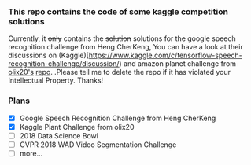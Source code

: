 ### This repo contains the code of some kaggle competition solutions

Currently, it ~~only~~ contains the ~~solution~~ solutions for the google speech recognition challenge from Heng CherKeng, 
You can have a look at their discussions on (Kaggle)[https://www.kaggle.com/c/tensorflow-speech-recognition-challenge/discussion/)
and amazon planet challenge from [olix20's](https://medium.com/@mdoliya) [repo](https://github.com/olix20/kaggle-planet).
.Please tell me to delete the repo if it has violated your Intellectual Property. Thanks!

### Plans
- [x] Google Speech Recognition Challenge from Heng CherKeng
- [x] Kaggle Plant Challenge from olix20
- [ ] 2018 Data Science Bowl 
- [ ] CVPR 2018 WAD Video Segmentation Challenge
- [ ] more...
